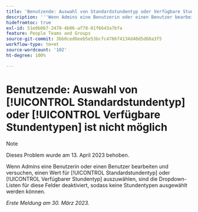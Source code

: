 ```yaml
---
title: 'Benutzende: Auswahl von Standardstundentyp oder Verfügbare Stundentypen ist nicht möglich'
description: '''Wenn Admins eine Benutzerin oder einen Benutzer bearbeiten und versuchen, einen Wert für Standardstundentyp oder Verfügbarer Stundentyp auszuwählen, sind die Dropdown-Listen für diese Felder deaktiviert, sodass keine Stundentypen ausgewählt werden können. „'
hidefromtoc: true
exl-id: 51e0b067-2478-4b06-af78-01f6643a7bfa
feature: People Teams and Groups
source-git-commit: 3bb0ced6eeb5e53bcfc4706f4134d40d5d68a3f5
workflow-type: tm+mt
source-wordcount: '102'
ht-degree: 100%

---
```


# Benutzende: Auswahl von [!UICONTROL Standardstundentyp] oder [!UICONTROL Verfügbare Stundentypen] ist nicht möglich

>[!NOTE]
>
>Dieses Problem wurde am 13. April 2023 behoben.

Wenn Admins eine Benutzerin oder einen Benutzer bearbeiten und versuchen, einen Wert für [!UICONTROL Standardstundentyp] oder [!UICONTROL Verfügbarer Stundentyp] auszuwählen, sind die Dropdown-Listen für diese Felder deaktiviert, sodass keine Stundentypen ausgewählt werden können.

_Erste Meldung am 30. März 2023._
